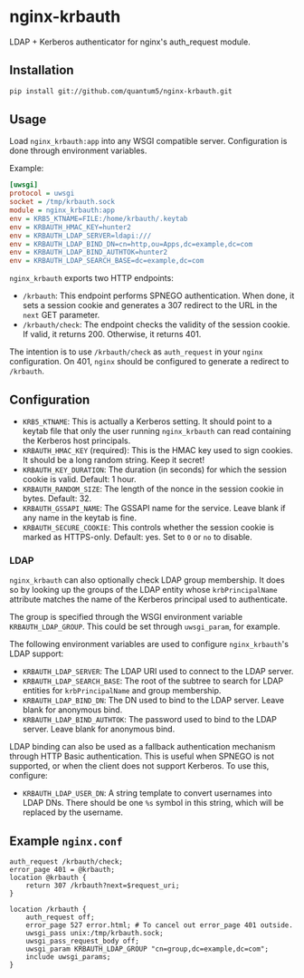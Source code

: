 # nginx-krbauth
LDAP + Kerberos authenticator for nginx's auth_request module.

## Installation

```sh
pip install git://github.com/quantum5/nginx-krbauth.git
```

## Usage

Load `nginx_krbauth:app` into any WSGI compatible server.
Configuration is done through environment variables.

Example:

```ini
[uwsgi]
protocol = uwsgi
socket = /tmp/krbauth.sock
module = nginx_krbauth:app
env = KRB5_KTNAME=FILE:/home/krbauth/.keytab
env = KRBAUTH_HMAC_KEY=hunter2
env = KRBAUTH_LDAP_SERVER=ldapi:///
env = KRBAUTH_LDAP_BIND_DN=cn=http,ou=Apps,dc=example,dc=com
env = KRBAUTH_LDAP_BIND_AUTHTOK=hunter2
env = KRBAUTH_LDAP_SEARCH_BASE=dc=example,dc=com
```

`nginx_krbauth` exports two HTTP endpoints:

* `/krbauth`: This endpoint performs SPNEGO authentication. When done, it
  sets a session cookie and generates a 307 redirect to the URL in the `next`
  GET parameter.
* `/krbauth/check`: The endpoint checks the validity of the session cookie. If
  valid, it returns 200. Otherwise, it returns 401.

The intention is to use `/krbauth/check` as `auth_request` in your `nginx`
configuration. On 401, `nginx` should be configured to generate a redirect to
`/krbauth`.

## Configuration

* `KRB5_KTNAME`: This is actually a Kerberos setting. It should point to a
  keytab file that only the user running `nginx_krbauth` can read containing
  the Kerberos host principals.
* `KRBAUTH_HMAC_KEY` (required): This is the HMAC key used to sign cookies. It
  should be a long random string. Keep it secret!
* `KRBAUTH_KEY_DURATION`: The duration (in seconds) for which the session cookie
  is valid. Default: 1 hour.
* `KRBAUTH_RANDOM_SIZE`: The length of the nonce in the session cookie in bytes.
  Default: 32.
* `KRBAUTH_GSSAPI_NAME`: The GSSAPI name for the service. Leave blank if any
  name in the keytab is fine.
* `KRBAUTH_SECURE_COOKIE`: This controls whether the session cookie is marked as
  HTTPS-only. Default: yes. Set to `0` or `no` to disable.

### LDAP

`nginx_krbauth` can also optionally check LDAP group membership. It does so by
looking up the groups of the LDAP entity whose `krbPrincipalName` attribute
matches the name of the Kerberos principal used to authenticate.

The group is specified through the WSGI environment variable
`KRBAUTH_LDAP_GROUP`. This could be set through `uwsgi_param`, for example.

The following environment variables are used to configure `nginx_krbauth`'s
LDAP support:

* `KRBAUTH_LDAP_SERVER`: The LDAP URI used to connect to the LDAP server.
* `KRBAUTH_LDAP_SEARCH_BASE`: The root of the subtree to search for LDAP
  entities for `krbPrincipalName` and group membership.
* `KRBAUTH_LDAP_BIND_DN`: The DN used to bind to the LDAP server. Leave blank
  for anonymous bind.
* `KRBAUTH_LDAP_BIND_AUTHTOK`: The password used to bind to the LDAP server.
  Leave blank for anonymous bind.

LDAP binding can also be used as a fallback authentication mechanism through
HTTP Basic authentication. This is useful when SPNEGO is not supported, or when
the client does not support Kerberos. To use this, configure:

* `KRBAUTH_LDAP_USER_DN`: A string template to convert usernames into LDAP DNs.
  There should be one `%s` symbol in this string, which will be replaced by the
  username.

## Example `nginx.conf`

```nginx
auth_request /krbauth/check;
error_page 401 = @krbauth;
location @krbauth {
    return 307 /krbauth?next=$request_uri;
}

location /krbauth {
    auth_request off;
    error_page 527 error.html; # To cancel out error_page 401 outside.
    uwsgi_pass unix:/tmp/krbauth.sock;
    uwsgi_pass_request_body off;
    uwsgi_param KRBAUTH_LDAP_GROUP "cn=group,dc=example,dc=com";
    include uwsgi_params;
}
```
